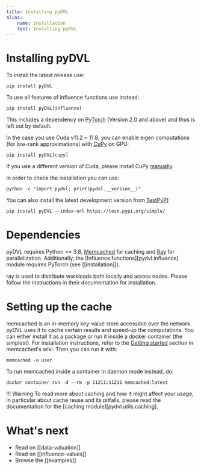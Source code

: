 ```yaml
---
title: Installing pyDVL
alias: 
    name: installation
    text: Installing pyDVL
---
```


# Installing pyDVL

To install the latest release use:

```shell
pip install pyDVL
```

To use all features of influence functions use instead:

```shell
pip install pyDVL[influence]
```

This includes a dependency on [PyTorch](https://pytorch.org/) (Version 2.0 and above) 
and thus is left out by default.

In the case you use Cuda v11.2 ~ 11.8, you can enable eigen computations
(for low-rank approximations)
with [CuPy](https://docs.cupy.dev/en/stable/index.html) on GPU:

```shell
pip install pyDVL[cupy]
````

If you use a different version of Cuda,
please install CuPy [manually](https://docs.cupy.dev/en/stable/install.html).


In order to check the installation you can use:

```shell
python -c "import pydvl; print(pydvl.__version__)"
```

You can also install the latest development version from
[TestPyPI](https://test.pypi.org/project/pyDVL/):

```shell
pip install pyDVL --index-url https://test.pypi.org/simple/
```

# Dependencies

pyDVL requires Python >= 3.8, [Memcached](https://memcached.org/) for caching
and [Ray](https://ray.io) for parallelization. Additionally,
the [Influence functions][pydvl.influence] module requires PyTorch (see
 [[installation]]).

ray is used to distribute workloads both locally and across nodes. Please follow
the instructions in their documentation for installation.

# Setting up the cache

memcached is an in-memory key-value store accessible over the network. pyDVL
uses it to cache certain results and speed-up the computations. You can either
install it as a package or run it inside a docker container (the simplest). For
installation instructions, refer to the
[Getting started](https://github.com/memcached/memcached/wiki#getting-started)
section in memcached's wiki. Then you can run it with:

```shell
memcached -u user
```

To run memcached inside a container in daemon mode instead, do:

```shell
docker container run -d --rm -p 11211:11211 memcached:latest
```

!!! Warning
    To read more about caching and how it might affect your usage, in particular
    about cache reuse and its pitfalls, please read the documentation for the
    [caching module][pydvl.utils.caching].

# What's next

- Read on [[data-valuation]]
- Read on [[influence-values]]
- Browse the [[examples]]
